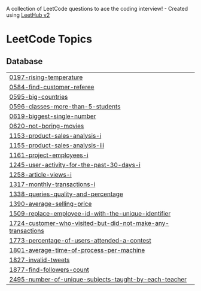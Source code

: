 A collection of LeetCode questions to ace the coding interview! - Created using [LeetHub v2](https://github.com/arunbhardwaj/LeetHub-2.0)
<!---LeetCode Topics Start-->
# LeetCode Topics
## Database
|  |
| ------- |
| [0197-rising-temperature](https://github.com/sayali1004/Leetcode/tree/master/0197-rising-temperature) |
| [0584-find-customer-referee](https://github.com/sayali1004/Leetcode/tree/master/0584-find-customer-referee) |
| [0595-big-countries](https://github.com/sayali1004/Leetcode/tree/master/0595-big-countries) |
| [0596-classes-more-than-5-students](https://github.com/sayali1004/Leetcode/tree/master/0596-classes-more-than-5-students) |
| [0619-biggest-single-number](https://github.com/sayali1004/Leetcode/tree/master/0619-biggest-single-number) |
| [0620-not-boring-movies](https://github.com/sayali1004/Leetcode/tree/master/0620-not-boring-movies) |
| [1153-product-sales-analysis-i](https://github.com/sayali1004/Leetcode/tree/master/1153-product-sales-analysis-i) |
| [1155-product-sales-analysis-iii](https://github.com/sayali1004/Leetcode/tree/master/1155-product-sales-analysis-iii) |
| [1161-project-employees-i](https://github.com/sayali1004/Leetcode/tree/master/1161-project-employees-i) |
| [1245-user-activity-for-the-past-30-days-i](https://github.com/sayali1004/Leetcode/tree/master/1245-user-activity-for-the-past-30-days-i) |
| [1258-article-views-i](https://github.com/sayali1004/Leetcode/tree/master/1258-article-views-i) |
| [1317-monthly-transactions-i](https://github.com/sayali1004/Leetcode/tree/master/1317-monthly-transactions-i) |
| [1338-queries-quality-and-percentage](https://github.com/sayali1004/Leetcode/tree/master/1338-queries-quality-and-percentage) |
| [1390-average-selling-price](https://github.com/sayali1004/Leetcode/tree/master/1390-average-selling-price) |
| [1509-replace-employee-id-with-the-unique-identifier](https://github.com/sayali1004/Leetcode/tree/master/1509-replace-employee-id-with-the-unique-identifier) |
| [1724-customer-who-visited-but-did-not-make-any-transactions](https://github.com/sayali1004/Leetcode/tree/master/1724-customer-who-visited-but-did-not-make-any-transactions) |
| [1773-percentage-of-users-attended-a-contest](https://github.com/sayali1004/Leetcode/tree/master/1773-percentage-of-users-attended-a-contest) |
| [1801-average-time-of-process-per-machine](https://github.com/sayali1004/Leetcode/tree/master/1801-average-time-of-process-per-machine) |
| [1827-invalid-tweets](https://github.com/sayali1004/Leetcode/tree/master/1827-invalid-tweets) |
| [1877-find-followers-count](https://github.com/sayali1004/Leetcode/tree/master/1877-find-followers-count) |
| [2495-number-of-unique-subjects-taught-by-each-teacher](https://github.com/sayali1004/Leetcode/tree/master/2495-number-of-unique-subjects-taught-by-each-teacher) |
<!---LeetCode Topics End-->